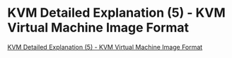 # KVM Detailed Explanation (5) - KVM Virtual Machine Image Format
[KVM Detailed Explanation (5) - KVM Virtual Machine Image Format](https://aiwithcloud.com/2022/09/15/kvm_detailed_explanation_5___kvm_virtual_machine_image_format/)